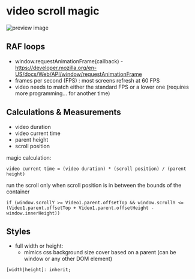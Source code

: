 # video scroll magic
![preview image](https://github.com/troychroi/videomagic/blob/master/preview.gif)

## RAF loops
* window.requestAnimationFrame(callback) - https://developer.mozilla.org/en-US/docs/Web/API/window/requestAnimationFrame
* frames per second (FPS) : most screens refresh at 60 FPS
* video needs to match either the standard FPS or a lower one (requires more programming... for another time)

## Calculations & Measurements
* video duration
* video current time
* parent height
* scroll position

magic calculation:

```
video current time = (video duration) * (scroll position) / (parent height)
```

run the scroll only when scroll position is in between the bounds of the container
```
if (window.scrollY >= Video1.parent.offsetTop && window.scrollY <= (Video1.parent.offsetTop + Video1.parent.offsetHeight - window.innerHeight))
```

## Styles
* full width or height:
  * mimics css background size cover based on a parent (can be window or any other DOM element)
```
[width|height]: inherit;
```
